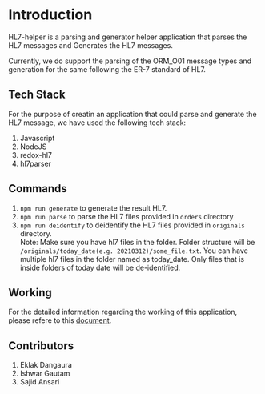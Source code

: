 # Introduction

HL7-helper is a parsing and generator helper application that parses the HL7 messages and Generates the HL7 messages.

Currently, we do support the parsing of the ORM_O01 message types and generation for the same following the ER-7 standard of HL7.

## Tech Stack

For the purpose of creatin an application that could parse and generate the HL7 message, we have used the following tech stack:

1. Javascript
2. NodeJS
3. redox-hl7
4. hl7parser

## Commands

1. `npm run generate` to generate the result HL7.
2. `npm run parse` to parse the HL7 files provided in `orders` directory
3. `npm run deidentify` to deidentify the HL7 files provided in `originals` directory. <br>
   Note: Make sure you have hl7 files in the folder. Folder structure will be `/originals/today_date(e.g. 20210312)/some_file.txt`. You can have multiple hl7 files in the folder named as today_date. Only files that is inside folders of today date will be de-identified.

## Working

For the detailed information regarding the working of this application, please refere to this [document](https://docs.google.com/document/d/1VXymZ-7oscRI2KadyqDcqQnVTMKUs76xY4T9XZ4m9hw).

## Contributors

1. Eklak Dangaura
2. Ishwar Gautam
3. Sajid Ansari
